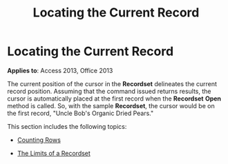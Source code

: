 ﻿---
title: Locating the Current Record
TOCTitle: Locating the Current Record
ms:assetid: b47fa9d6-0381-3d95-fb85-6bf1dd1071c9
ms:mtpsurl: https://msdn.microsoft.com/library/JJ249865(v=office.15)
ms:contentKeyID: 48547228
ms.date: 09/18/2015
mtps_version: v=office.15
---

# Locating the Current Record

**Applies to**: Access 2013, Office 2013

The current position of the cursor in the **Recordset** delineates the current record position. Assuming that the command issued returns results, the cursor is automatically placed at the first record when the **Recordset** **Open** method is called. So, with the sample **Recordset**, the cursor would be on the first record, "Uncle Bob's Organic Dried Pears."

This section includes the following topics:

- [Counting Rows](counting-rows.md)

- [The Limits of a Recordset](the-limits-of-a-recordset.md)